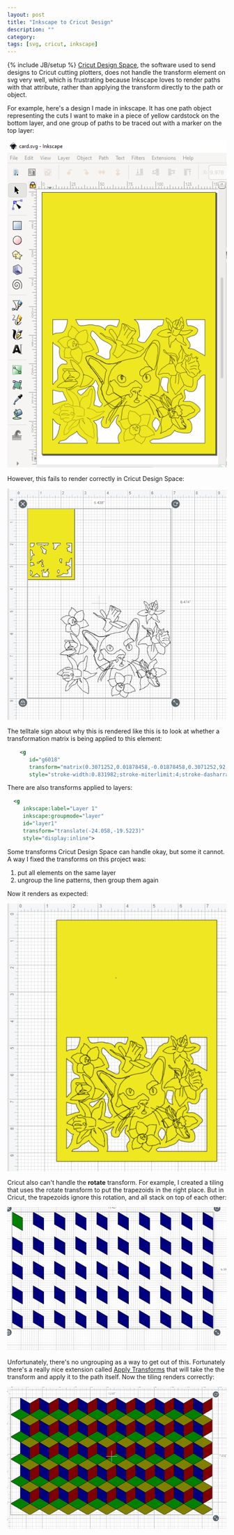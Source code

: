 ```yaml
---
layout: post
title: "Inkscape to Cricut Design"
description: ""
category: 
tags: [svg, cricut, inkscape]
---
```

{% include JB/setup %}
[Cricut Design Space](https://design.cricut.com/), the software used to send designs to Cricut cutting plotters, does not handle the transform element on svg very well, which is frustrating because Inkscape loves to render paths with that attribute, rather than applying the transform directly to the path or object.

For example, here's a design I made in inkscape. It has one path object representing the cuts I want to make in a piece of yellow cardstock on the bottom layer, and one group of paths 
to be traced out with a marker on the top layer:

![a screenshot from inkscape](https://raw.githubusercontent.com/CatherineH/CatherineH.github.io/master/_posts/images/cricut_transforms/inkscape_render.PNG)

However, this fails to render correctly in Cricut Design Space:

![failed render](https://raw.githubusercontent.com/CatherineH/CatherineH.github.io/master/_posts/images/cricut_transforms/failed_transform_inkscape.PNG)

The telltale sign about why this is rendered like this is to look at whether a transformation matrix is being applied to this element:

```svg
    <g
       id="g6018"
       transform="matrix(0.3071252,0.01878458,-0.01878458,0.3071252,92.391111,151.00958)"
       style="stroke-width:0.831982;stroke-miterlimit:4;stroke-dasharray:none">
```

There are also transforms applied to layers:

```svg	  
  <g
     inkscape:label="Layer 1"
     inkscape:groupmode="layer"
     id="layer1"
     transform="translate(-24.058,-19.5223)"
     style="display:inline">
```

Some transforms Cricut Design Space can handle okay, but some it cannot. A way I fixed the transforms on this project was:

1. put all elements on the same layer
2. ungroup the line patterns, then group them again

Now it renders as expected:

![after group removal](https://raw.githubusercontent.com/CatherineH/CatherineH.github.io/master/_posts/images/cricut_transforms/after_removal.PNG)

Cricut also can't handle the **rotate** transform. For example, I created a tiling that uses the rotate transform to put the trapezoids in the right place. But in Cricut, the trapezoids ignore this rotation, and all stack on top of each other:

![rotation parsed badly](https://raw.githubusercontent.com/CatherineH/CatherineH.github.io/master/_posts/images/cricut_transforms/trapezoid_ungrouped.PNG)

Unfortunately, there's no ungrouping as a way to get out of this. Fortunately there's a really nice extension called [Apply Transforms](https://github.com/Klowner/inkscape-applytransforms) that will take the the transform and apply it to the path itself. Now the tiling renders correctly:

![rotation parsed correctly](https://raw.githubusercontent.com/CatherineH/CatherineH.github.io/master/_posts/images/cricut_transforms/trapezoid_transform_applied.PNG)



	 